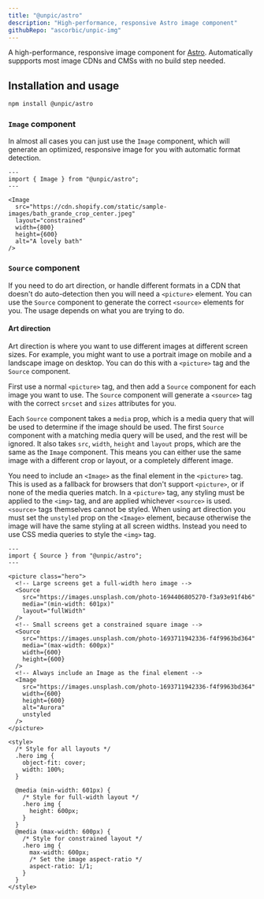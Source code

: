 ```yaml
---
title: "@unpic/astro"
description: "High-performance, responsive Astro image component"
githubRepo: "ascorbic/unpic-img"
---
```


A high-performance, responsive image component for
[Astro](https://astro.build/). Automatically suppports most image CDNs and CMSs
with no build step needed.

## Installation and usage

```bash
npm install @unpic/astro
```

### `Image` component

In almost all cases you can just use the `Image` component, which will generate
an optimized, responsive image for you with automatic format detection.

```astro
---
import { Image } from "@unpic/astro";
---

<Image
  src="https://cdn.shopify.com/static/sample-images/bath_grande_crop_center.jpeg"
  layout="constrained"
  width={800}
  height={600}
  alt="A lovely bath"
/>
```

### `Source` component

If you need to do art direction, or handle different formats in a CDN that
doesn't do auto-detection then you will need a `<picture>` element. You can use
the `Source` component to generate the correct `<source>` elements for you. The
usage depends on what you are trying to do.

#### Art direction

Art direction is where you want to use different images at different screen
sizes. For example, you might want to use a portrait image on mobile and a
landscape image on desktop. You can do this with a `<picture>` tag and the
`Source` component.

First use a normal `<picture>` tag, and then add a `Source` component for each
image you want to use. The `Source` component will generate a `<source>` tag
with the correct `srcset` and `sizes` attributes for you.

Each `Source` component takes a `media` prop, which is a media query that will
be used to determine if the image should be used. The first `Source` component
with a matching media query will be used, and the rest will be ignored. It also
takes `src`, `width`, `height` and `layout` props, which are the same as the
`Image` component. This means you can either use the same image with a different
crop or layout, or a completely different image.

You need to include an `<Image>` as the final element in the `<picture>` tag.
This is used as a fallback for browsers that don't support `<picture>`, or if
none of the media queries match. In a `<picture>` tag, any styling must be
applied to the `<img>` tag, and are applied whichever `<source>` is used.
`<source>` tags themselves cannot be styled. When using art direction you must
set the `unstyled` prop on the `<Image>` element, because otherwise the image
will have the same styling at all screen widths. Instead you need to use CSS
media queries to style the `<img>` tag.

```astro
---
import { Source } from "@unpic/astro";
---

<picture class="hero">
  <!-- Large screens get a full-width hero image -->
  <Source
    src="https://images.unsplash.com/photo-1694406805270-f3a93e91f4b6"
    media="(min-width: 601px)"
    layout="fullWidth"
  />
  <!-- Small screens get a constrained square image -->
  <Source
    src="https://images.unsplash.com/photo-1693711942336-f4f9963bd364"
    media="(max-width: 600px)"
    width={600}
    height={600}
  />
  <!-- Always include an Image as the final element -->
  <Image
    src="https://images.unsplash.com/photo-1693711942336-f4f9963bd364"
    width={600}
    height={600}
    alt="Aurora"
    unstyled
  />
</picture>

<style>
  /* Style for all layouts */
  .hero img {
    object-fit: cover;
    width: 100%;
  }

  @media (min-width: 601px) {
    /* Style for full-width layout */
    .hero img {
      height: 600px;
    }
  }
  @media (max-width: 600px) {
    /* Style for constrained layout */
    .hero img {
      max-width: 600px;
      /* Set the image aspect-ratio */
      aspect-ratio: 1/1;
    }
  }
</style>
```
